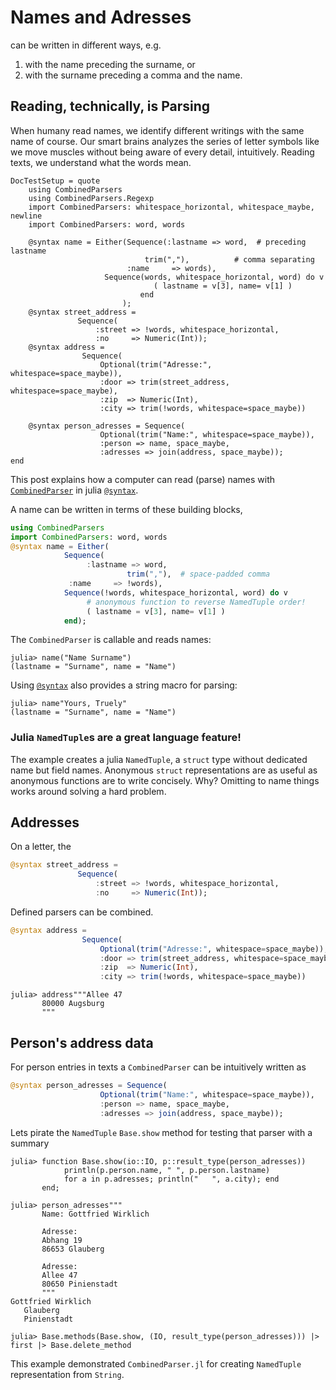 # Names and Adresses
can be written in different ways, e.g.
1. with the name preceding the surname, or
2. with the surname preceding a comma and the name.


## Reading, technically, is Parsing
When humany read names, we identify different writings with the same name of course.
Our smart brains analyzes the series of letter symbols
like we move muscles without being aware of every detail, intuitively.
Reading texts, we understand what the words mean.

```@meta
DocTestSetup = quote
	using CombinedParsers
	using CombinedParsers.Regexp
	import CombinedParsers: whitespace_horizontal, whitespace_maybe, newline
	import CombinedParsers: word, words

    @syntax name = Either(Sequence(:lastname => word,  # preceding lastname
    			              trim(","),          # comma separating
    				      :name     => words),
    			     Sequence(words, whitespace_horizontal, word) do v
                                ( lastname = v[3], name= v[1] )
                             end
    		             );
    @syntax street_address =
               Sequence(
                   :street => !words, whitespace_horizontal,
                   :no     => Numeric(Int));
    @syntax address =
                Sequence(
                    Optional(trim("Adresse:", whitespace=space_maybe)),
                    :door => trim(street_address, whitespace=space_maybe),
                    :zip  => Numeric(Int),
                    :city => trim(!words, whitespace=space_maybe))
					
    @syntax person_adresses = Sequence(
                    Optional(trim("Name:", whitespace=space_maybe)),
                    :person => name, space_maybe,
                    :adresses => join(address, space_maybe));
end
```

This post explains how a computer can read (parse) names 
with [`CombinedParser`](@ref) in julia [`@syntax`](@ref).

A name can be written in terms of these building blocks,
```julia
using CombinedParsers
import CombinedParsers: word, words
@syntax name = Either(
            Sequence(
                 :lastname => word,
    		              trim(","),  # space-padded comma
    		 :name     => !words),
            Sequence(!words, whitespace_horizontal, word) do v
                 # anonymous function to reverse NamedTuple order!
                 ( lastname = v[3], name= v[1] )
            end);
```

The `CombinedParser` is callable and reads names:
```@jldoctest
julia> name("Name Surname")
(lastname = "Surname", name = "Name")
```

Using [`@syntax`](@ref) also provides a string macro for parsing:
```@jldoctest
julia> name"Yours, Truely"
(lastname = "Surname", name = "Name")
```

### Julia `NamedTuple`s are a great language feature! 
The example creates a julia `NamedTuple`, a `struct` type without dedicated name but field names.
Anonymous `struct` representations are as useful as anonymous functions are to write concisely.
Why?  Omitting to name things works around solving a hard problem.

## Addresses
On a letter, the
```julia
@syntax street_address =
               Sequence(
                   :street => !words, whitespace_horizontal,
                   :no     => Numeric(Int));
```

Defined parsers can be combined.

```julia
@syntax address =
                Sequence(
                    Optional(trim("Adresse:", whitespace=space_maybe)),
                    :door => trim(street_address, whitespace=space_maybe),
                    :zip  => Numeric(Int),
                    :city => trim(!words, whitespace=space_maybe))
```


```jldoctest
julia> address"""Allee 47
       80000 Augsburg
       """
```

## Person's address data
For person entries in texts a `CombinedParser` can be intuitively written as

```julia
@syntax person_adresses = Sequence(
                    Optional(trim("Name:", whitespace=space_maybe)),
                    :person => name, space_maybe,
                    :adresses => join(address, space_maybe));
```


Lets pirate the `NamedTuple` `Base.show` method for testing that parser with a summary
```jldoctest
julia> function Base.show(io::IO, p::result_type(person_adresses)) 
            println(p.person.name, " ", p.person.lastname)
            for a in p.adresses; println("   ", a.city); end
       end;

julia> person_adresses"""
       Name: Gottfried Wirklich
       
       Adresse:
       Abhang 19
       86653 Glauberg
       
       Adresse:
       Allee 47
       80650 Pinienstadt
       """
Gottfried Wirklich
   Glauberg
   Pinienstadt

julia> Base.methods(Base.show, (IO, result_type(person_adresses))) |> first |> Base.delete_method
```

This example demonstrated `CombinedParser.jl` for creating `NamedTuple` representation from `String`.
